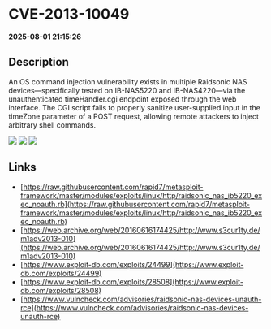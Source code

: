 # CVE-2013-10049

**2025-08-01 21:15:26**

## Description
An OS command injection vulnerability exists in multiple Raidsonic NAS devices—specifically tested on IB-NAS5220 and IB-NAS4220—via the unauthenticated timeHandler.cgi endpoint exposed through the web interface. The CGI script fails to properly sanitize user-supplied input in the timeZone parameter of a POST request, allowing remote attackers to inject arbitrary shell commands.

![](https://img.shields.io/static/v1?label=Score&message=9.3&color=red)
![](https://img.shields.io/static/v1?label=Severity&message=CRITICAL&color=red)
![](https://img.shields.io/static/v1?label=CWE&message=RCE&color=green)

## Links
- [https://raw.githubusercontent.com/rapid7/metasploit-framework/master/modules/exploits/linux/http/raidsonic_nas_ib5220_exec_noauth.rb](https://raw.githubusercontent.com/rapid7/metasploit-framework/master/modules/exploits/linux/http/raidsonic_nas_ib5220_exec_noauth.rb)
- [https://web.archive.org/web/20160616174425/http://www.s3cur1ty.de/m1adv2013-010](https://web.archive.org/web/20160616174425/http://www.s3cur1ty.de/m1adv2013-010)
- [https://www.exploit-db.com/exploits/24499](https://www.exploit-db.com/exploits/24499)
- [https://www.exploit-db.com/exploits/28508](https://www.exploit-db.com/exploits/28508)
- [https://www.vulncheck.com/advisories/raidsonic-nas-devices-unauth-rce](https://www.vulncheck.com/advisories/raidsonic-nas-devices-unauth-rce)
